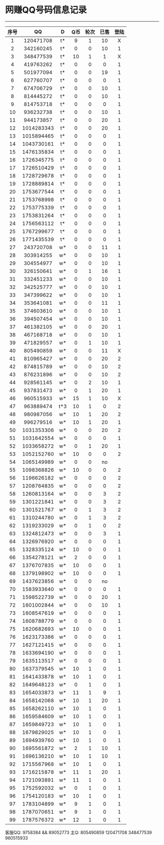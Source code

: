 # 网赚QQ号码信息记录
---

| 序号 |    QQ     | D | Q币 | 轮次 | 已售 | 登陆 |
|:---:|:----------:|:-: |:-: |:-: | :-: | :-: |
| 1  | 120471708  | t* | 9 | 1 | 10 | X |
| 2  | 342160245  | t* | 0 | 0 | 10 | 1 |
| 3  | 348477539  | t* | 10 | 1 | 1 | X |
| 4  | 419763262  | t* | 0 | 0 | 0 | 1 |
| 5  | 501977094  | t* | 0 | 0 | 19 | 1 |
| 6  | 627760707  | t* | 0 | 0 | 0 | 1 |
| 7  | 674706729  | t* | 0 | 0 | 10 | 1 |
| 8  | 814445272  | t* | 0 | 0 | 10 | 1 |
| 9  | 814753718  | t* | 0 | 0 | 0 | 1 |
| 10 | 936232738  | t* | 0 | 0 | 10 | 1 |
| 11 | 944173857  | t* | 0 | 0 | 20 | 1 |
| 12 | 1014283343 | t* | 0 | 0 | 20 | 1 |
| 13 | 1015894465 | t* | 0 | 0 | 0 | 1 |
| 14 | 1043730161 | t* | 0 | 0 | 0 | 1 |
| 15 | 1476135834 | t* | 0 | 0 | 0 | 1 |
| 16 | 1726345775 | t* | 0 | 0 | 0 | 1 |
| 17 | 1726510429 | t* | 0 | 0 | 0 | 1 |
| 18 | 1728729678 | t* | 0 | 0 | 0 | 1 |
| 19 | 1728889814 | t* | 0 | 0 | 0 | 1 |
| 20 | 1753677544 | t* | 0 | 0 | 0 | 1 |
| 21 | 1753768998 | t* | 0 | 0 | 0 | 1 |
| 22 | 1753775339 | t* | 0 | 0 | 0 | 1 |
| 23 | 1753831264 | t* | 0 | 0 | 0 | 1 |
| 24 | 1756563112 | t* | 0 | 0 | 0 | 1 |
| 25 | 1767299677 | t* | 0 | 0 | 0 | 1 |
| 26 | 1771435539 | t* | 0 | 0 | 0 | 1 |
| 27 | 243720708  | w* | 0 | 0 | 11 | 1 |
| 28 | 303914255  | w* | 0 | 0 | 10 | 1 |
| 29 | 304554977  | w* | 0 | 0 | 10 | 1 |
| 30 | 326150641  | w* | 0 | 1 | 16 | 1 |
| 31 | 332451233  | w* | 0 | 0 | 10 | 1 |
| 32 | 342525777  | w* | 0 | 0 | 10 | 1 |
| 33 | 347399622  | w* | 0 | 0 | 10 | 1 |
| 34 | 353641081  | w* | 0 | 0 | 11 | 1 |
| 35 | 374603610  | w* | 0 | 0 | 10 | 1 |
| 36 | 394507454  | w* | 0 | 0 | 10 | 1 |
| 37 | 461382105  | w* | 0 | 0 | 20 | 1 |
| 38 | 467168718  | w* | 0 | 0 | 10 | 1 |
| 39 | 471829557  | w* | 0 | 1 | 10 | 1 |
| 40 | 805490859  | w* | 0 | 0 | 11 | X |
| 41 | 810965427  | w* | 0 | 0 | 20 | 2 |
| 42 | 874815789  | w* | 0 | 0 | 10 | 2 |
| 43 | 876231896  | w* | 0 | 0 | 10 | 2 |
| 44 | 928561145  | w* | 0 | 2 | 10 | 1 | no
| 45 | 937831473  | w* | 0 | 1 | 20 | 1 | no
| 46 | 960515933  | w* | 15 | 1 | 10 | X |
| 47 | 963889474  | t*3 | 10 | 1 | 0 | 2 |
| 48 | 980987056  | w* | 10 | 1 | 20 | 2 |
| 49 | 996279516  | w* | 10 | 1 | 20 | 1 | no
| 50 | 1031353306 | w* | 0 | 0 | 20 | 2 |
| 51 | 1031642554 | w* | 0 | 0 | 0  | 1 | no
| 52 | 1033658272 | w* | 0 | 1 | 20 | 1 | no
| 53 | 1052152760 | w* | 10 | 0 | 0 | 2 | 
| 54 | 1065149989 | w* | 0 | 0 | no
| 55 | 1098368826 | w* | 10 | 0 | 0 | 2 |
| 56 | 1196626182 | w* | 0 | 0 | 0 | 2 |
| 57 | 1208764835 | w* | 0 | 0 | 0 | 2 |
| 58 | 1260813164 | w* | 0 | 0 | 3 | 2 |
| 59 | 1301221841 | w* | 0 | 0 | 3 | 2 |
| 60 | 1301521767 | w* | 0 | 1 | 3 | 2 |
| 61 | 1310244780 | w* | 0 | 1 | 3 | 2 |
| 62 | 1319233029 | w* | 0 | 1 | 0 | 2 |
| 63 | 1324812473 | w* | 0 | 0 | 3 | 1 |
| 64 | 1326976920 | w* | 0 | 0 | 0 | 1 |
| 65 | 1328335124 | w* | 10 | 0 | 0 | 1 |
| 66 | 1354278121 | w* | 2 | 0 | 0 | 1 |
| 67 | 1376707835 | w* | 10 | 0 | 0 | 1 |
| 68 | 1379198902 | w* | 10 | 0 | 0 | 1 |
| 69 | 1437623856 | w* | 0 | 0 | no
| 70 | 1583933640 | w* | 0 | 0 | 0 | 1 |
| 71 | 1598522739 | w* | 0 | 0 | 20 | 1 |
| 72 | 1601002844 | w* | 0 | 0 | 10 | 1 |
| 73 | 1608547619 | w* | 0 | 0 | 0 | 1 |
| 74 | 1608788779 | w* | 0 | 0 | 0 | 1 |
| 75 | 1620682693 | w* | 10 | 0 | 0 | 1 |
| 76 | 1623173386 | w* | 0 | 0 | 0 | 1 |
| 77 | 1627121415 | w* | 0 | 0 | 0 | 1 |
| 78 | 1633694190 | w* | 0 | 0 | 0 | 1 |
| 79 | 1635113517 | w* | 0 | 0 | 0 | 1 |
| 80 | 1637379545 | w* | 10 | 1 | 0 | 1 |
| 81 | 1641433878 | w* | 10 | 1 | 0 | 1 |
| 82 | 1649648123 | w* | 0 | 1 | 0 | 1 |
| 83 | 1654033873 | w* | 11 | 1 | 9 | 1 |
| 84 | 1658142068 | w* | 10 | 1 | 20 | 1 |
| 85 | 1658262110 | w* | 10 | 1 | 0 | 1 |
| 86 | 1659584609 | w* | 10 | 1 | 0 | 1 |
| 87 | 1659849723 | w* | 10 | 1 | 0 | 1 |
| 88 | 1679829025 | w* | 10 | 1 | 0 | 1 |
| 89 | 1694939760 | w* | 10 | 1 | 0 | 1 |
| 90 | 1695561872 | w* | 2 | 1 | 10 | 1 |
| 91 | 1696136210 | w* | 10 | 1 | 10 | 1 |
| 92 | 1715567968 | w* | 10 | 1 | 0 | 1 |
| 93 | 1716215878 | w* | 11 | 1 | 20 | 1 |
| 94 | 1721093891 | w* | 11 | 1 | 0 | 1 |
| 95 | 1752592032 | w* | 0 | 1 | 0 | 1 |
| 96 | 1754120183 | w* | 10 | 1 | 0 | 1 |
| 97 | 1783104899 | w* | 9 | 1 | 0 | 1 |
| 98 | 1787070651 | w* | 9 | 1 | 0 | 1 |
| 99 | 1787576372 | w* | 12 | 1 | 0 | 1 |

客服QQ: 9758384 && 89052773 主Q: 805490859   120471708   348477539   960515933